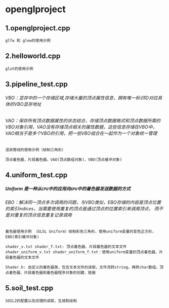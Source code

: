 # openglproject
## 1.openglproject.cpp
```
glfw 和 glew的使用示例
```
## 2.helloworld.cpp
```
glut的使用示例
```

## 3.pipeline_test.cpp

###### VBO：显存中的一个存储区域,存储大量的顶点属性信息，拥有唯一标识ID对应具体的VBO显存地址

###### VAO：保存所有顶点数据属性的状态结合，存储顶点数据格式和顶点数据所需的VBO对象引用，VAO没有存储顶点相关的属性数据，这些信息存储在VBO中，VAO相当于是多个VBO的引用，把一些VBO组合在一起作为一个对象统一管理


```
渲染管线的使用示例（绘制三角形）   

顶点着色器，片段着色器，VAO(顶点数组对象)，VBO(顶点缓冲对象)
```

## 4.uniform_test.cpp

##### Uniform 是一种从`CPU`中的应用向`GPU`中的着色器发送数据的方式

###### EBO：解决同一顶点多次调用的问题，与VBO类似，EBO存储的内容是顶点位置的索引indices，当需要使用重复的顶点是通过顶点的位置索引来调用顶点， 而不是对重复的顶点信息重复记录调用

```
着色器使用示例 （GLSL Uniform）绘制彩色三角形，使用uniform变量的变色正方形，EBO(索引缓冲对象)

shader_v.txt shader_f.txt: 顶点着色器、片段着色器的文本文件
shader_uniform_v.txt shader_uniform_f.txt：使用uniform变量的顶点着色器、片段着色器的文本文件

Shader.h: 自定义的着色器类，包含文本文件的读取，文件流转string，再转char数组，顶点着色器、片段着色器和着色器程序对象的创建，链接

```

## 5.soil_test.cpp
```
SOIL2的配置以及纹理的读取，生成和绘制
```
